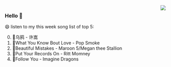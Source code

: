 <img align="right"  src="https://github-readme-stats.vercel.app/api/top-langs/?username=kvnZero" />

### Hello 👋

😄 listen to my this week song list of top 5:

0. 🌈乌鸦 - 许嵩
1. 🌈What You Know Bout Love - Pop Smoke
2. 🌈Beautiful Mistakes - Maroon 5/Megan thee Stallion
3. 🌈Put Your Records On - Ritt Momney
4. 🌈Follow You - Imagine Dragons

